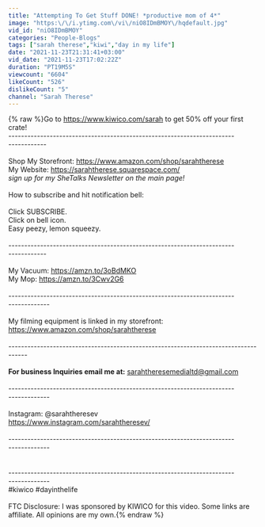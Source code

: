 ```yaml
---
title: "Attempting To Get Stuff DONE! *productive mom of 4*"
image: "https:\/\/i.ytimg.com\/vi\/niO8IDmBMOY\/hqdefault.jpg"
vid_id: "niO8IDmBMOY"
categories: "People-Blogs"
tags: ["sarah therese","kiwi","day in my life"]
date: "2021-11-23T21:31:41+03:00"
vid_date: "2021-11-23T17:02:22Z"
duration: "PT19M5S"
viewcount: "6604"
likeCount: "526"
dislikeCount: "5"
channel: "Sarah Therese"
---
```

{% raw %}Go to <a rel="nofollow" target="blank" href="https://www.kiwico.com/sarah">https://www.kiwico.com/sarah</a> to get 50% off your first crate!<br />----------------------------------------­­­­­­­­­--------------------------------­-­-­-­-­-­-­-­-­---<br /><br />Shop My Storefront: <a rel="nofollow" target="blank" href="https://www.amazon.com/shop/sarahtherese">https://www.amazon.com/shop/sarahtherese</a><br />My Website: <a rel="nofollow" target="blank" href="https://sarahtherese.squarespace.com/">https://sarahtherese.squarespace.com/</a><br />*sign up for my SheTalks Newsletter on the main page!* <br /><br />How to subscribe and hit notification bell:<br /><br />Click SUBSCRIBE.<br />Click on bell icon.<br />Easy peezy, lemon squeezy.<br /><br />----------------------------------------­­­­­­­­­--------------------------------­-­-­-­-­-­-­-­-­---<br /><br />My Vacuum: <a rel="nofollow" target="blank" href="https://amzn.to/3oBdMKO">https://amzn.to/3oBdMKO</a><br />My Mop: <a rel="nofollow" target="blank" href="https://amzn.to/3Cwv2G6">https://amzn.to/3Cwv2G6</a><br /><br />----------------------------------------­­­­­­­­­--------------------------------­-­-­-­-­-­-­-­-­----<br /><br />My filming equipment is linked in my storefront: <a rel="nofollow" target="blank" href="https://www.amazon.com/shop/sarahtherese">https://www.amazon.com/shop/sarahtherese</a><br /><br />------------------------------------------------------------------------------------<br /><br />**For business Inquiries email me at:** sarahtheresemedialtd@gmail.com<br /><br />----------------------------------------­­­­­­­­­--------------------------------­-­-­-­-­-­-­-­-­----<br /><br />Instagram: @sarahtheresev<br /><a rel="nofollow" target="blank" href="https://www.instagram.com/sarahtheresev/">https://www.instagram.com/sarahtheresev/</a><br /><br />----------------------------------------­­­­­­­­­--------------------------------­-­-­-­-­-­-­-­-­----<br /><br /><br />----------------------------------------­­­­­­­­­--------------------------------­-­-­-­-­-­-­-­-­----<br />#kiwico #dayinthelife<br /><br />FTC Disclosure: I was sponsored by KIWICO for this video. Some links are affiliate. All opinions are my own.{% endraw %}
